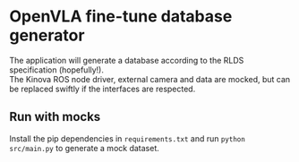 # OpenVLA fine-tune database generator
The application will generate a database according to the RLDS specification (hopefully!). \
The Kinova ROS node driver, external camera and data are mocked, but can be replaced swiftly if the interfaces are respected.

## Run with mocks
Install the pip dependencies in `requirements.txt` and run `python src/main.py` to generate a mock dataset.